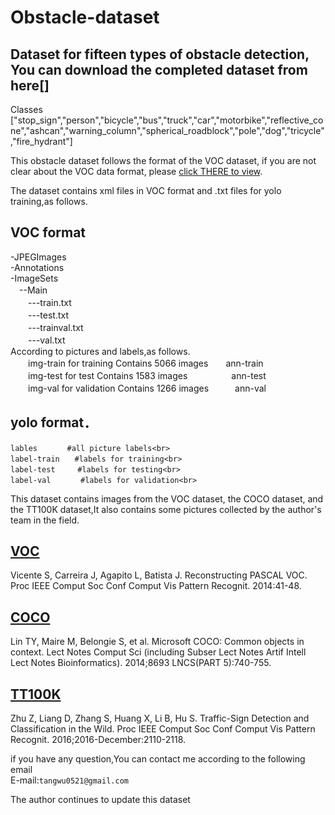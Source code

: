# Obstacle-dataset
Dataset for fifteen types of obstacle detection, You can download the completed dataset from here[]
-
Classes ["stop_sign","person","bicycle","bus","truck","car","motorbike","reflective_cone","ashcan","warning_column","spherical_roadblock","pole","dog","tricycle","fire_hydrant"]

This obstacle dataset follows the format of the VOC dataset, if you are not clear about the VOC data format, please [click THERE to view](http://host.robots.ox.ac.uk/pascal/VOC/).

The dataset contains xml files in VOC format and .txt files for yolo training,as follows.<br>

VOC format<br>
-
-JPEGImages<br>
-Annotations<br>
-ImageSets<br>
　--Main<br>
　　---train.txt<br>
　　---test.txt<br>
　　---trainval.txt<br>
　　---val.txt<br>
According to pictures and labels,as follows.<br>
　　img-train for training Contains 5066 images　　ann-train<br>
　　img-test for test Contains 1583 images　　　　　ann-test<br>
　　img-val for validation Contains 1266 images　　　ann-val<br>


yolo format．<br>
-
	lables　　　　#all picture labels<br>
	label-train　　#labels for training<br>
	label-test　　　#labels for testing<br>
	label-val　　　　#labels for validation<br>
This dataset contains images from the VOC dataset, the COCO dataset, and the TT100K dataset,It also contains some pictures collected by the author's team in the field.<br>

[VOC](doi:10.1109/CVPR.2014.13)<br>
-
Vicente S, Carreira J, Agapito L, Batista J. Reconstructing PASCAL VOC. Proc IEEE Comput Soc Conf Comput Vis Pattern Recognit. 2014:41-48. <br>

[COCO](doi:10.1007/978-3-319-10602-1_48)<br>
-
Lin TY, Maire M, Belongie S, et al. Microsoft COCO: Common objects in context. Lect Notes Comput Sci (including Subser Lect Notes Artif Intell Lect Notes Bioinformatics). 2014;8693 LNCS(PART 5):740-755. <br>

[TT100K](doi:10.1109/CVPR.2016.232)<br>
-
Zhu Z, Liang D, Zhang S, Huang X, Li B, Hu S. Traffic-Sign Detection and Classification in the Wild. Proc IEEE Comput Soc Conf Comput Vis Pattern Recognit. 2016;2016-December:2110-2118. <br>



if you have any question,You can contact me according to the following email<br>
E-mail:`tangwu0521@gmail.com`<br>

The author continues to update this dataset<br>
